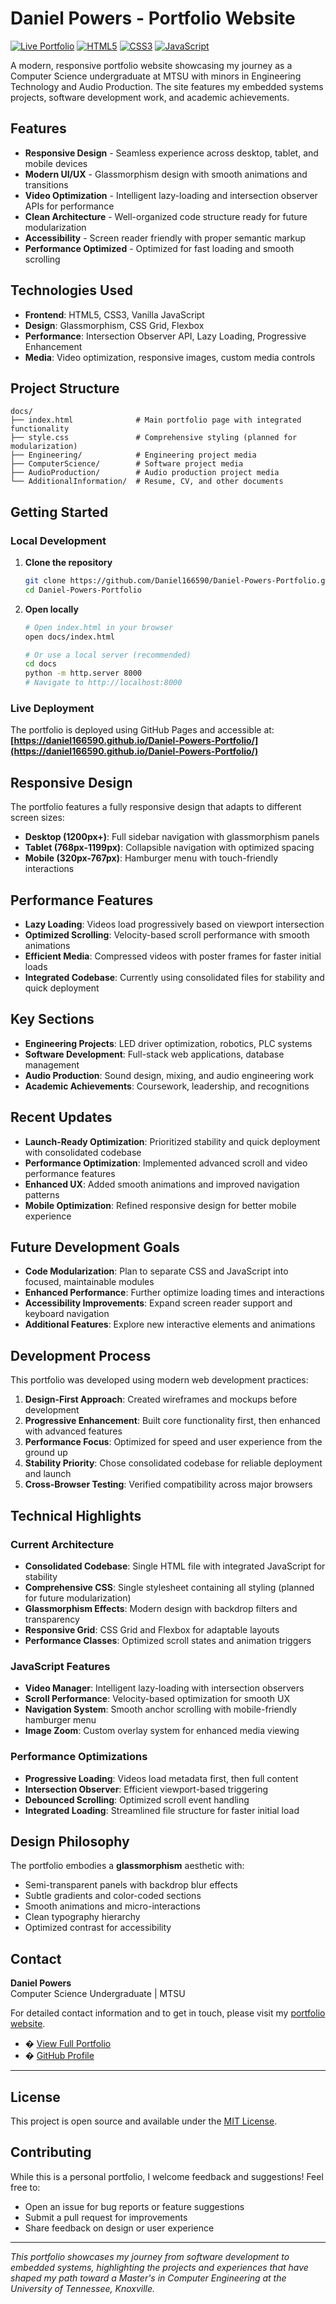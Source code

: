 # Daniel Powers - Portfolio Website

[![Live Portfolio](https://img.shields.io/badge/Portfolio-Live%20Site-brightgreen)](https://daniel166590.github.io/Daniel-Powers-Portfolio/)
[![HTML5](https://img.shields.io/badge/HTML5-E34F26?logo=html5&logoColor=white)](https://developer.mozilla.org/en-US/docs/Web/HTML)
[![CSS3](https://img.shields.io/badge/CSS3-1572B6?logo=css3&logoColor=white)](https://developer.mozilla.org/en-US/docs/Web/CSS)
[![JavaScript](https://img.shields.io/badge/JavaScript-F7DF1E?logo=javascript&logoColor=black)](https://developer.mozilla.org/en-US/docs/Web/JavaScript)

A modern, responsive portfolio website showcasing my journey as a Computer Science undergraduate at MTSU with minors in Engineering Technology and Audio Production. The site features my embedded systems projects, software development work, and academic achievements.

## Features

- **Responsive Design** - Seamless experience across desktop, tablet, and mobile devices
- **Modern UI/UX** - Glassmorphism design with smooth animations and transitions
- **Video Optimization** - Intelligent lazy-loading and intersection observer APIs for performance
- **Clean Architecture** - Well-organized code structure ready for future modularization
- **Accessibility** - Screen reader friendly with proper semantic markup
- **Performance Optimized** - Optimized for fast loading and smooth scrolling

## Technologies Used

- **Frontend**: HTML5, CSS3, Vanilla JavaScript
- **Design**: Glassmorphism, CSS Grid, Flexbox
- **Performance**: Intersection Observer API, Lazy Loading, Progressive Enhancement
- **Media**: Video optimization, responsive images, custom media controls

## Project Structure

```
docs/
├── index.html              # Main portfolio page with integrated functionality
├── style.css               # Comprehensive styling (planned for modularization)
├── Engineering/            # Engineering project media
├── ComputerScience/        # Software project media
├── AudioProduction/        # Audio production project media
└── AdditionalInformation/  # Resume, CV, and other documents
```

## Getting Started

### Local Development

1. **Clone the repository**
   ```bash
   git clone https://github.com/Daniel166590/Daniel-Powers-Portfolio.git
   cd Daniel-Powers-Portfolio
   ```

2. **Open locally**
   ```bash
   # Open index.html in your browser
   open docs/index.html
   
   # Or use a local server (recommended)
   cd docs
   python -m http.server 8000
   # Navigate to http://localhost:8000
   ```

### Live Deployment

The portfolio is deployed using GitHub Pages and accessible at:
**[https://daniel166590.github.io/Daniel-Powers-Portfolio/](https://daniel166590.github.io/Daniel-Powers-Portfolio/)**

## Responsive Design

The portfolio features a fully responsive design that adapts to different screen sizes:

- **Desktop (1200px+)**: Full sidebar navigation with glassmorphism panels
- **Tablet (768px-1199px)**: Collapsible navigation with optimized spacing
- **Mobile (320px-767px)**: Hamburger menu with touch-friendly interactions

## Performance Features

- **Lazy Loading**: Videos load progressively based on viewport intersection
- **Optimized Scrolling**: Velocity-based scroll performance with smooth animations
- **Efficient Media**: Compressed videos with poster frames for faster initial loads
- **Integrated Codebase**: Currently using consolidated files for stability and quick deployment

## Key Sections

- **Engineering Projects**: LED driver optimization, robotics, PLC systems
- **Software Development**: Full-stack web applications, database management
- **Audio Production**: Sound design, mixing, and audio engineering work
- **Academic Achievements**: Coursework, leadership, and recognitions

## Recent Updates

- **Launch-Ready Optimization**: Prioritized stability and quick deployment with consolidated codebase
- **Performance Optimization**: Implemented advanced scroll and video performance features
- **Enhanced UX**: Added smooth animations and improved navigation patterns
- **Mobile Optimization**: Refined responsive design for better mobile experience

## Future Development Goals

- **Code Modularization**: Plan to separate CSS and JavaScript into focused, maintainable modules
- **Enhanced Performance**: Further optimize loading times and interactions
- **Accessibility Improvements**: Expand screen reader support and keyboard navigation
- **Additional Features**: Explore new interactive elements and animations

## Development Process

This portfolio was developed using modern web development practices:

1. **Design-First Approach**: Created wireframes and mockups before development
2. **Progressive Enhancement**: Built core functionality first, then enhanced with advanced features
3. **Performance Focus**: Optimized for speed and user experience from the ground up
4. **Stability Priority**: Chose consolidated codebase for reliable deployment and launch
5. **Cross-Browser Testing**: Verified compatibility across major browsers

## Technical Highlights

### Current Architecture
- **Consolidated Codebase**: Single HTML file with integrated JavaScript for stability
- **Comprehensive CSS**: Single stylesheet containing all styling (planned for future modularization)
- **Glassmorphism Effects**: Modern design with backdrop filters and transparency
- **Responsive Grid**: CSS Grid and Flexbox for adaptable layouts
- **Performance Classes**: Optimized scroll states and animation triggers

### JavaScript Features
- **Video Manager**: Intelligent lazy-loading with intersection observers
- **Scroll Performance**: Velocity-based optimization for smooth UX
- **Navigation System**: Smooth anchor scrolling with mobile-friendly hamburger menu
- **Image Zoom**: Custom overlay system for enhanced media viewing

### Performance Optimizations
- **Progressive Loading**: Videos load metadata first, then full content
- **Intersection Observer**: Efficient viewport-based triggering
- **Debounced Scrolling**: Optimized scroll event handling
- **Integrated Loading**: Streamlined file structure for faster initial load

## Design Philosophy

The portfolio embodies a **glassmorphism** aesthetic with:
- Semi-transparent panels with backdrop blur effects
- Subtle gradients and color-coded sections
- Smooth animations and micro-interactions
- Clean typography hierarchy
- Optimized contrast for accessibility

## Contact

**Daniel Powers**  
Computer Science Undergraduate | MTSU  

For detailed contact information and to get in touch, please visit my [portfolio website](https://daniel166590.github.io/Daniel-Powers-Portfolio/).

- � [View Full Portfolio](https://daniel166590.github.io/Daniel-Powers-Portfolio/)
- � [GitHub Profile](https://github.com/Daniel166590)  

---

## License

This project is open source and available under the [MIT License](LICENSE).

## Contributing

While this is a personal portfolio, I welcome feedback and suggestions! Feel free to:

- Open an issue for bug reports or feature suggestions
- Submit a pull request for improvements
- Share feedback on design or user experience

---

*This portfolio showcases my journey from software development to embedded systems, highlighting the projects and experiences that have shaped my path toward a Master's in Computer Engineering at the University of Tennessee, Knoxville.*
